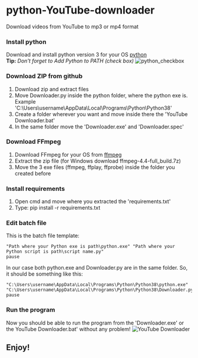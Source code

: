 # python-YouTube-downloader
 Download videos from YouTube to mp3 or mp4 format
 
### Install python
 Download and install python version 3 for your OS [python](https://www.python.org/downloads/)  
 **Tip:** *Don't forget to Add Python to PATH (check box)* 
 ![python_checkbox](https://user-images.githubusercontent.com/57621362/119864319-30e4e580-bf23-11eb-8c85-87fb428b5b32.jpg)
 
### Download ZIP from github
 1. Download zip and extract files
 2. Move Downloader.py inside the python folder, where the python exe is.  Example 'C:\Users\username\AppData\Local\Programs\Python\Python38'
 3. Create a folder wherever you want and move inside there the 'YouTube Downloader.bat'
 4. In the same folder move the 'Downloader.exe' and 'Downloader.spec'
 
### Download FFmpeg
 1. Download FFmpeg for your OS from [ffmpeg](https://ffmpeg.org/download.html)  
 2. Extract the zip file (for Windows download ffmpeg-4.4-full_build.7z)  
 3. Move the 3 exe files (ffmpeg, ffplay, ffprobe) inside the folder you created before
 
### Install requirements
 1. Open cmd and move where you extracted the 'requirements.txt'
 2. Type: pip install -r requirements.txt
 
### Edit batch file
 This is the batch file template:
 ```
 "Path where your Python exe is path\python.exe" "Path where your Python script is path\script name.py"
 pause
 ```
 In our case both python.exe and Downloader.py are in the same folder.
 So, it should be something like this:
 ```
 "C:\Users\username\AppData\Local\Programs\Python\Python38\python.exe" "C:\Users\username\AppData\Local\Programs\Python\Python38\Downloader.py"
 pause
 ```
 
### Run the program
 Now you should be able to run the program from the 'Downloader.exe' or the YouTube Downloader.bat' without any problem! 
 ![YouTube Downloader](https://user-images.githubusercontent.com/57621362/124270473-eb7c8f00-db44-11eb-99ea-de8bd9a7335b.jpg)
 
 
## Enjoy!
